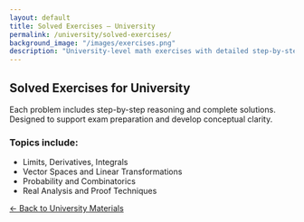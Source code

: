 ```yaml
---
layout: default
title: Solved Exercises – University
permalink: /university/solved-exercises/
background_image: "/images/exercises.png"
description: "University-level math exercises with detailed step-by-step solutions. Ideal for exam preparation and independent study."
---
```


## Solved Exercises for University

Each problem includes step-by-step reasoning and complete solutions. Designed to support exam preparation and develop conceptual clarity.

### Topics include:
- Limits, Derivatives, Integrals
- Vector Spaces and Linear Transformations
- Probability and Combinatorics
- Real Analysis and Proof Techniques

[← Back to University Materials](/university/)
